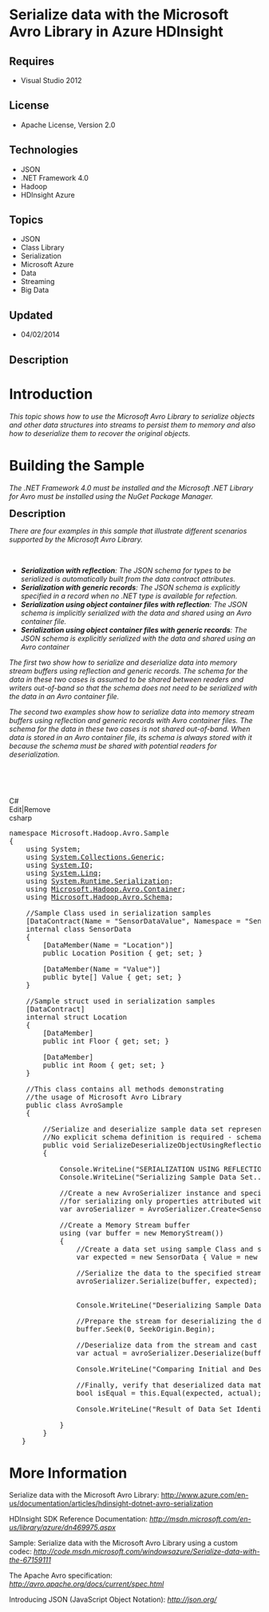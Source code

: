 # Serialize data with the Microsoft Avro Library in Azure HDInsight
## Requires
- Visual Studio 2012
## License
- Apache License, Version 2.0
## Technologies
- JSON
- .NET Framework 4.0
- Hadoop
- HDInsight Azure
## Topics
- JSON
- Class Library
- Serialization
- Microsoft Azure
- Data
- Streaming
- Big Data
## Updated
- 04/02/2014
## Description

<h1>Introduction</h1>
<p><em>This topic shows how to use the Microsoft Avro Library to serialize objects and other data structures into streams to persist them to memory and also how to deserialize them to recover the original objects.</em></p>
<h1><span>Building the Sample</span></h1>
<p><em>The .NET Framework 4.0 must be installed and the Microsoft .NET Library for Avro must be installed using the NuGet Package Manager.&nbsp;
</em></p>
<p><span style="font-size:20px; font-weight:bold">Description</span></p>
<p><em>There are four examples in this sample that illustrate different scenarios supported by the Microsoft Avro Library.
</em></p>
<p><em>&nbsp;</em></p>
<p><em></p>
<ul>
<li><strong>Serialization with reflection</strong>: The JSON schema for types to be serialized is automatically built from the data contract attributes.
</li><li><strong>Serialization with generic records</strong>: The JSON schema is explicitly specified in a record when no .NET type is available for refection.
</li><li><strong>Serialization using object container files with reflection</strong>: The JSON schema is implicitly serialized with the data and shared using an Avro container file.
</li><li><strong>Serialization using object container files with generic records</strong>: The JSON schema is explicitly serialized with the data and shared using an Avro container
</li></ul>
</em>
<p></p>
<p><em>The first two show how to serialize and deserialize data into memory stream buffers using reflection and generic records. The schema for the data&nbsp;in these two cases is assumed to be shared between readers and writers out-of-band so that the schema
 does not need to be serialized with the data in an Avro container file.</em></p>
<p><em>The second two examples show how to serialize data into memory stream buffers using reflection and generic records with Avro container files. The schema for the data in these two cases is not shared out-of-band. When data is stored in an Avro container
 file, its schema is always stored with it because the schema must be shared with potential readers&nbsp;for deserialization.<br>
</em></p>
<p><em>&nbsp;</em></p>
<p>&nbsp;</p>
<div class="scriptcode">
<div class="pluginEditHolder" pluginCommand="mceScriptCode">
<div class="title"><span>C#</span></div>
<div class="pluginLinkHolder"><span class="pluginEditHolderLink">Edit</span>|<span class="pluginRemoveHolderLink">Remove</span></div>
<span class="hidden">csharp</span>

<div class="preview">
<pre class="csharp"><span class="cs__keyword">namespace</span>&nbsp;Microsoft.Hadoop.Avro.Sample&nbsp;
{&nbsp;
&nbsp;&nbsp;&nbsp;&nbsp;<span class="cs__keyword">using</span>&nbsp;System;&nbsp;
&nbsp;&nbsp;&nbsp;&nbsp;<span class="cs__keyword">using</span>&nbsp;<a class="libraryLink" href="http://msdn.microsoft.com/en-US/library/System.Collections.Generic.aspx" target="_blank" title="Auto generated link to System.Collections.Generic">System.Collections.Generic</a>;&nbsp;
&nbsp;&nbsp;&nbsp;&nbsp;<span class="cs__keyword">using</span>&nbsp;<a class="libraryLink" href="http://msdn.microsoft.com/en-US/library/System.IO.aspx" target="_blank" title="Auto generated link to System.IO">System.IO</a>;&nbsp;
&nbsp;&nbsp;&nbsp;&nbsp;<span class="cs__keyword">using</span>&nbsp;<a class="libraryLink" href="http://msdn.microsoft.com/en-US/library/System.Linq.aspx" target="_blank" title="Auto generated link to System.Linq">System.Linq</a>;&nbsp;
&nbsp;&nbsp;&nbsp;&nbsp;<span class="cs__keyword">using</span>&nbsp;<a class="libraryLink" href="http://msdn.microsoft.com/en-US/library/System.Runtime.Serialization.aspx" target="_blank" title="Auto generated link to System.Runtime.Serialization">System.Runtime.Serialization</a>;&nbsp;
&nbsp;&nbsp;&nbsp;&nbsp;<span class="cs__keyword">using</span>&nbsp;<a class="libraryLink" href="http://msdn.microsoft.com/en-US/library/Microsoft.Hadoop.Avro.Container.aspx" target="_blank" title="Auto generated link to Microsoft.Hadoop.Avro.Container">Microsoft.Hadoop.Avro.Container</a>;&nbsp;
&nbsp;&nbsp;&nbsp;&nbsp;<span class="cs__keyword">using</span>&nbsp;<a class="libraryLink" href="http://msdn.microsoft.com/en-US/library/Microsoft.Hadoop.Avro.Schema.aspx" target="_blank" title="Auto generated link to Microsoft.Hadoop.Avro.Schema">Microsoft.Hadoop.Avro.Schema</a>;&nbsp;
&nbsp;
&nbsp;&nbsp;&nbsp;&nbsp;<span class="cs__com">//Sample&nbsp;Class&nbsp;used&nbsp;in&nbsp;serialization&nbsp;samples</span>&nbsp;
&nbsp;&nbsp;&nbsp;&nbsp;[DataContract(Name&nbsp;=&nbsp;<span class="cs__string">&quot;SensorDataValue&quot;</span>,&nbsp;Namespace&nbsp;=&nbsp;<span class="cs__string">&quot;Sensors&quot;</span>)]&nbsp;
&nbsp;&nbsp;&nbsp;&nbsp;<span class="cs__keyword">internal</span>&nbsp;<span class="cs__keyword">class</span>&nbsp;SensorData&nbsp;
&nbsp;&nbsp;&nbsp;&nbsp;{&nbsp;
&nbsp;&nbsp;&nbsp;&nbsp;&nbsp;&nbsp;&nbsp;&nbsp;[DataMember(Name&nbsp;=&nbsp;<span class="cs__string">&quot;Location&quot;</span>)]&nbsp;
&nbsp;&nbsp;&nbsp;&nbsp;&nbsp;&nbsp;&nbsp;&nbsp;<span class="cs__keyword">public</span>&nbsp;Location&nbsp;Position&nbsp;{&nbsp;<span class="cs__keyword">get</span>;&nbsp;<span class="cs__keyword">set</span>;&nbsp;}&nbsp;
&nbsp;
&nbsp;&nbsp;&nbsp;&nbsp;&nbsp;&nbsp;&nbsp;&nbsp;[DataMember(Name&nbsp;=&nbsp;<span class="cs__string">&quot;Value&quot;</span>)]&nbsp;
&nbsp;&nbsp;&nbsp;&nbsp;&nbsp;&nbsp;&nbsp;&nbsp;<span class="cs__keyword">public</span>&nbsp;<span class="cs__keyword">byte</span>[]&nbsp;Value&nbsp;{&nbsp;<span class="cs__keyword">get</span>;&nbsp;<span class="cs__keyword">set</span>;&nbsp;}&nbsp;
&nbsp;&nbsp;&nbsp;&nbsp;}&nbsp;
&nbsp;
&nbsp;&nbsp;&nbsp;&nbsp;<span class="cs__com">//Sample&nbsp;struct&nbsp;used&nbsp;in&nbsp;serialization&nbsp;samples</span>&nbsp;
&nbsp;&nbsp;&nbsp;&nbsp;[DataContract]&nbsp;
&nbsp;&nbsp;&nbsp;&nbsp;<span class="cs__keyword">internal</span>&nbsp;<span class="cs__keyword">struct</span>&nbsp;Location&nbsp;
&nbsp;&nbsp;&nbsp;&nbsp;{&nbsp;
&nbsp;&nbsp;&nbsp;&nbsp;&nbsp;&nbsp;&nbsp;&nbsp;[DataMember]&nbsp;
&nbsp;&nbsp;&nbsp;&nbsp;&nbsp;&nbsp;&nbsp;&nbsp;<span class="cs__keyword">public</span>&nbsp;<span class="cs__keyword">int</span>&nbsp;Floor&nbsp;{&nbsp;<span class="cs__keyword">get</span>;&nbsp;<span class="cs__keyword">set</span>;&nbsp;}&nbsp;
&nbsp;
&nbsp;&nbsp;&nbsp;&nbsp;&nbsp;&nbsp;&nbsp;&nbsp;[DataMember]&nbsp;
&nbsp;&nbsp;&nbsp;&nbsp;&nbsp;&nbsp;&nbsp;&nbsp;<span class="cs__keyword">public</span>&nbsp;<span class="cs__keyword">int</span>&nbsp;Room&nbsp;{&nbsp;<span class="cs__keyword">get</span>;&nbsp;<span class="cs__keyword">set</span>;&nbsp;}&nbsp;
&nbsp;&nbsp;&nbsp;&nbsp;}&nbsp;
&nbsp;
&nbsp;&nbsp;&nbsp;&nbsp;<span class="cs__com">//This&nbsp;class&nbsp;contains&nbsp;all&nbsp;methods&nbsp;demonstrating</span>&nbsp;
&nbsp;&nbsp;&nbsp;&nbsp;<span class="cs__com">//the&nbsp;usage&nbsp;of&nbsp;Microsoft&nbsp;Avro&nbsp;Library</span>&nbsp;
&nbsp;&nbsp;&nbsp;&nbsp;<span class="cs__keyword">public</span>&nbsp;<span class="cs__keyword">class</span>&nbsp;AvroSample&nbsp;
&nbsp;&nbsp;&nbsp;&nbsp;{&nbsp;
&nbsp;
&nbsp;&nbsp;&nbsp;&nbsp;&nbsp;&nbsp;&nbsp;&nbsp;<span class="cs__com">//Serialize&nbsp;and&nbsp;deserialize&nbsp;sample&nbsp;data&nbsp;set&nbsp;represented&nbsp;as&nbsp;an&nbsp;object&nbsp;using&nbsp;Reflection</span>&nbsp;
&nbsp;&nbsp;&nbsp;&nbsp;&nbsp;&nbsp;&nbsp;&nbsp;<span class="cs__com">//No&nbsp;explicit&nbsp;schema&nbsp;definition&nbsp;is&nbsp;required&nbsp;-&nbsp;schema&nbsp;of&nbsp;serialized&nbsp;objects&nbsp;is&nbsp;automatically&nbsp;built</span>&nbsp;
&nbsp;&nbsp;&nbsp;&nbsp;&nbsp;&nbsp;&nbsp;&nbsp;<span class="cs__keyword">public</span>&nbsp;<span class="cs__keyword">void</span>&nbsp;SerializeDeserializeObjectUsingReflection()&nbsp;
&nbsp;&nbsp;&nbsp;&nbsp;&nbsp;&nbsp;&nbsp;&nbsp;{&nbsp;
&nbsp;
&nbsp;&nbsp;&nbsp;&nbsp;&nbsp;&nbsp;&nbsp;&nbsp;&nbsp;&nbsp;&nbsp;&nbsp;Console.WriteLine(<span class="cs__string">&quot;SERIALIZATION&nbsp;USING&nbsp;REFLECTION\n&quot;</span>);&nbsp;
&nbsp;&nbsp;&nbsp;&nbsp;&nbsp;&nbsp;&nbsp;&nbsp;&nbsp;&nbsp;&nbsp;&nbsp;Console.WriteLine(<span class="cs__string">&quot;Serializing&nbsp;Sample&nbsp;Data&nbsp;Set...&quot;</span>);&nbsp;
&nbsp;
&nbsp;&nbsp;&nbsp;&nbsp;&nbsp;&nbsp;&nbsp;&nbsp;&nbsp;&nbsp;&nbsp;&nbsp;<span class="cs__com">//Create&nbsp;a&nbsp;new&nbsp;AvroSerializer&nbsp;instance&nbsp;and&nbsp;specify&nbsp;a&nbsp;custom&nbsp;serialization&nbsp;strategy&nbsp;AvroDataContractResolver</span>&nbsp;
&nbsp;&nbsp;&nbsp;&nbsp;&nbsp;&nbsp;&nbsp;&nbsp;&nbsp;&nbsp;&nbsp;&nbsp;<span class="cs__com">//for&nbsp;serializing&nbsp;only&nbsp;properties&nbsp;attributed&nbsp;with&nbsp;DataContract/DateMember</span>&nbsp;
&nbsp;&nbsp;&nbsp;&nbsp;&nbsp;&nbsp;&nbsp;&nbsp;&nbsp;&nbsp;&nbsp;&nbsp;var&nbsp;avroSerializer&nbsp;=&nbsp;AvroSerializer.Create&lt;SensorData&gt;();&nbsp;
&nbsp;
&nbsp;&nbsp;&nbsp;&nbsp;&nbsp;&nbsp;&nbsp;&nbsp;&nbsp;&nbsp;&nbsp;&nbsp;<span class="cs__com">//Create&nbsp;a&nbsp;Memory&nbsp;Stream&nbsp;buffer</span>&nbsp;
&nbsp;&nbsp;&nbsp;&nbsp;&nbsp;&nbsp;&nbsp;&nbsp;&nbsp;&nbsp;&nbsp;&nbsp;<span class="cs__keyword">using</span>&nbsp;(var&nbsp;buffer&nbsp;=&nbsp;<span class="cs__keyword">new</span>&nbsp;MemoryStream())&nbsp;
&nbsp;&nbsp;&nbsp;&nbsp;&nbsp;&nbsp;&nbsp;&nbsp;&nbsp;&nbsp;&nbsp;&nbsp;{&nbsp;
&nbsp;&nbsp;&nbsp;&nbsp;&nbsp;&nbsp;&nbsp;&nbsp;&nbsp;&nbsp;&nbsp;&nbsp;&nbsp;&nbsp;&nbsp;&nbsp;<span class="cs__com">//Create&nbsp;a&nbsp;data&nbsp;set&nbsp;using&nbsp;sample&nbsp;Class&nbsp;and&nbsp;struct&nbsp;</span>&nbsp;
&nbsp;&nbsp;&nbsp;&nbsp;&nbsp;&nbsp;&nbsp;&nbsp;&nbsp;&nbsp;&nbsp;&nbsp;&nbsp;&nbsp;&nbsp;&nbsp;var&nbsp;expected&nbsp;=&nbsp;<span class="cs__keyword">new</span>&nbsp;SensorData&nbsp;{&nbsp;Value&nbsp;=&nbsp;<span class="cs__keyword">new</span>&nbsp;<span class="cs__keyword">byte</span>[]&nbsp;{&nbsp;<span class="cs__number">1</span>,&nbsp;<span class="cs__number">2</span>,&nbsp;<span class="cs__number">3</span>,&nbsp;<span class="cs__number">4</span>,&nbsp;<span class="cs__number">5</span>&nbsp;},&nbsp;Position&nbsp;=&nbsp;<span class="cs__keyword">new</span>&nbsp;Location&nbsp;{&nbsp;Room&nbsp;=&nbsp;<span class="cs__number">243</span>,&nbsp;Floor&nbsp;=&nbsp;<span class="cs__number">1</span>&nbsp;}&nbsp;};&nbsp;
&nbsp;
&nbsp;&nbsp;&nbsp;&nbsp;&nbsp;&nbsp;&nbsp;&nbsp;&nbsp;&nbsp;&nbsp;&nbsp;&nbsp;&nbsp;&nbsp;&nbsp;<span class="cs__com">//Serialize&nbsp;the&nbsp;data&nbsp;to&nbsp;the&nbsp;specified&nbsp;stream</span>&nbsp;
&nbsp;&nbsp;&nbsp;&nbsp;&nbsp;&nbsp;&nbsp;&nbsp;&nbsp;&nbsp;&nbsp;&nbsp;&nbsp;&nbsp;&nbsp;&nbsp;avroSerializer.Serialize(buffer,&nbsp;expected);&nbsp;
&nbsp;
&nbsp;&nbsp;&nbsp;&nbsp;&nbsp;&nbsp;&nbsp;
&nbsp;&nbsp;&nbsp;&nbsp;&nbsp;&nbsp;&nbsp;&nbsp;&nbsp;&nbsp;&nbsp;&nbsp;&nbsp;&nbsp;&nbsp;&nbsp;Console.WriteLine(<span class="cs__string">&quot;Deserializing&nbsp;Sample&nbsp;Data&nbsp;Set...&quot;</span>);&nbsp;
&nbsp;
&nbsp;&nbsp;&nbsp;&nbsp;&nbsp;&nbsp;&nbsp;&nbsp;&nbsp;&nbsp;&nbsp;&nbsp;&nbsp;&nbsp;&nbsp;&nbsp;<span class="cs__com">//Prepare&nbsp;the&nbsp;stream&nbsp;for&nbsp;deserializing&nbsp;the&nbsp;data</span>&nbsp;
&nbsp;&nbsp;&nbsp;&nbsp;&nbsp;&nbsp;&nbsp;&nbsp;&nbsp;&nbsp;&nbsp;&nbsp;&nbsp;&nbsp;&nbsp;&nbsp;buffer.Seek(<span class="cs__number">0</span>,&nbsp;SeekOrigin.Begin);&nbsp;
&nbsp;
&nbsp;&nbsp;&nbsp;&nbsp;&nbsp;&nbsp;&nbsp;&nbsp;&nbsp;&nbsp;&nbsp;&nbsp;&nbsp;&nbsp;&nbsp;&nbsp;<span class="cs__com">//Deserialize&nbsp;data&nbsp;from&nbsp;the&nbsp;stream&nbsp;and&nbsp;cast&nbsp;it&nbsp;to&nbsp;the&nbsp;same&nbsp;type&nbsp;used&nbsp;for&nbsp;serialization</span>&nbsp;
&nbsp;&nbsp;&nbsp;&nbsp;&nbsp;&nbsp;&nbsp;&nbsp;&nbsp;&nbsp;&nbsp;&nbsp;&nbsp;&nbsp;&nbsp;&nbsp;var&nbsp;actual&nbsp;=&nbsp;avroSerializer.Deserialize(buffer);&nbsp;
&nbsp;
&nbsp;&nbsp;&nbsp;&nbsp;&nbsp;&nbsp;&nbsp;&nbsp;&nbsp;&nbsp;&nbsp;&nbsp;&nbsp;&nbsp;&nbsp;&nbsp;Console.WriteLine(<span class="cs__string">&quot;Comparing&nbsp;Initial&nbsp;and&nbsp;Deserialized&nbsp;Data&nbsp;Sets...&quot;</span>);&nbsp;
&nbsp;
&nbsp;&nbsp;&nbsp;&nbsp;&nbsp;&nbsp;&nbsp;&nbsp;&nbsp;&nbsp;&nbsp;&nbsp;&nbsp;&nbsp;&nbsp;&nbsp;<span class="cs__com">//Finally,&nbsp;verify&nbsp;that&nbsp;deserialized&nbsp;data&nbsp;matches&nbsp;the&nbsp;original&nbsp;one</span>&nbsp;
&nbsp;&nbsp;&nbsp;&nbsp;&nbsp;&nbsp;&nbsp;&nbsp;&nbsp;&nbsp;&nbsp;&nbsp;&nbsp;&nbsp;&nbsp;&nbsp;<span class="cs__keyword">bool</span>&nbsp;isEqual&nbsp;=&nbsp;<span class="cs__keyword">this</span>.Equal(expected,&nbsp;actual);&nbsp;
&nbsp;
&nbsp;&nbsp;&nbsp;&nbsp;&nbsp;&nbsp;&nbsp;&nbsp;&nbsp;&nbsp;&nbsp;&nbsp;&nbsp;&nbsp;&nbsp;&nbsp;Console.WriteLine(<span class="cs__string">&quot;Result&nbsp;of&nbsp;Data&nbsp;Set&nbsp;Identity&nbsp;Comparison&nbsp;is&nbsp;{0}&quot;</span>&nbsp;,&nbsp;isEqual);&nbsp;
&nbsp;&nbsp;&nbsp;&nbsp;&nbsp;&nbsp;&nbsp;&nbsp;&nbsp;&nbsp;&nbsp;&nbsp;&nbsp;&nbsp;&nbsp;&nbsp;&nbsp;
&nbsp;&nbsp;&nbsp;&nbsp;&nbsp;&nbsp;&nbsp;&nbsp;&nbsp;&nbsp;&nbsp;&nbsp;}&nbsp;
&nbsp;&nbsp;&nbsp;&nbsp;&nbsp;&nbsp;&nbsp;&nbsp;}&nbsp;
&nbsp;&nbsp;&nbsp;}</pre>
</div>
</div>
</div>
<h1>More Information</h1>
<p>Serialize data with the Microsoft Avro Library: <a href="http://www.azure.com/en-us/documentation/articles/hdinsight-dotnet-avro-serialization">
http://www.azure.com/en-us/documentation/articles/hdinsight-dotnet-avro-serialization</a></p>
<p>HDInsight SDK Reference Documentation:<em> <a href="http://msdn.microsoft.com/en-us/library/azure/dn469975.aspx">
http://msdn.microsoft.com/en-us/library/azure/dn469975.aspx</a></em></p>
<p>Sample: Serialize data with the Microsoft Avro Library using a custom codec:<em>
<a href="http://code.msdn.microsoft.com/windowsazure/Serialize-data-with-the-67159111">
http://code.msdn.microsoft.com/windowsazure/Serialize-data-with-the-67159111</a></em></p>
<p>The Apache Avro specification:<em> <a href="http://avro.apache.org/docs/current/spec.html">
http://avro.apache.org/docs/current/spec.html</a></em></p>
<p>Introducing JSON (JavaScript Object Notation):<em> <a href="http://json.org/">
http://json.org/</a> </em><em><br>
</em><em><br>
</em></p>
